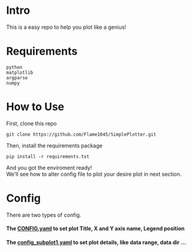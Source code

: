 # Intro
This is a easy repo to help you plot like a genius!

# Requirements
```
python
matplotlib
argparse
numpy
``` 

# How to Use
  First, clone this repo
  ```
  git clone https://github.com/Flame1045/SimplePlotter.git
  ```
  
  Then, install the requirements package
  ```
  pip install -r requirements.txt
  ```
  
  And you got the enviroment ready!   
  We'll see how to alter config file to plot your desire plot in next section.  
  
# Config
  There are two types of config.  
  #### The [CONFIG.yaml](https://github.com/Flame1045/SimplePlotter/blob/main/CONFIG.yaml) to set plot Title, X and Y axis name, Legend position  
  #### The [config_subplot1.yaml](https://github.com/Flame1045/SimplePlotter/blob/main/test1/config_subplot1.yaml) to set plot details, like data range, data dir ...  
  
  
  

